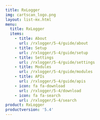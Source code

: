 ```yaml
---
title: RxLogger
img: cartscan_logo.png
layout: list-mx.html
menu:
  title: RxLogger
  items:
    - title: About
      url: /rxlogger/5-4/guide/about
    - title: Setup
      url: /rxlogger/5-4/guide/setup
    - title: Settings
      url: /rxlogger/5-4/guide/settings
    - title: Modules
      url: /rxlogger/5-4/guide/modules
    - title: APIs
      url: /rxlogger/5-4/guide/apis
    - icon: fa fa-download
      url: /rxlogger/5-4/download
    - icon: fa fa-search
      url: /rxlogger/5-4/search
product: RxLogger
productversion: '5.4'
---
```

